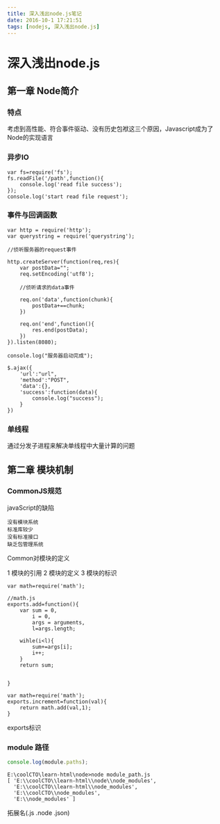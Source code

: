 ```yaml
---
title: 深入浅出node.js笔记
date: 2016-10-1 17:21:51
tags: [nodejs, 深入浅出node.js]
---
```


# 深入浅出node.js

## 第一章 Node简介

### 特点

考虑到高性能、符合事件驱动、没有历史包袱这三个原因，Javascript成为了Node的实现语言

### 异步IO

```
var fs=require('fs');
fs.readFile('/path',function(){
	console.log('read file success');
});
console.log('start read file request');
```

### 事件与回调函数
```
var http = require('http');
var querystring = require('querystring');

//侦听服务器的request事件

http.createServer(function(req,res){
	var postData="";
	req.setEncoding('utf8');

	//侦听请求的data事件

	req.on('data',function(chunk){
		postData+==chunk;
	})

	req.on('end',function(){
		res.end(postData);
	})
}).listen(8080);

console.log("服务器启动完成");
```

```
$.ajax({
	'url':"url",
	'method':"POST",
	'data':{},
	'success':function(data){
		console.log("success");
	}
})
```

### 单线程

通过分发子进程来解决单线程中大量计算的问题

 


## 第二章 模块机制

### CommonJS规范

javaScript的缺陷

	没有模块系统
	标准库较少
	没有标准接口
	缺乏包管理系统

Common对模块的定义

1 模块的引用
2 模块的定义
3 模块的标识

```引用
var math=require('math');

```

```定义
//math.js
exports.add=function(){
	var sum	= 0,
		i = 0,
		args = arguments,
		l=args.length;

	wihle(i<l){
		sum+=args[i];
		i++;
	}
	return sum;


}

```

```引用并定义
var math=require('math');
exports.increment=function(val){
	return math.add(val,1);
}

```

exports标识

### module 路径

```module_paths.js
console.log(module.paths);

```

```
E:\coolCTO\learn-html\node>node module_path.js
[ 'E:\\coolCTO\\learn-html\\node\\node_modules',
  'E:\\coolCTO\\learn-html\\node_modules',
  'E:\\coolCTO\\node_modules',
  'E:\\node_modules' ]

```

拓展名(.js .node .json)

